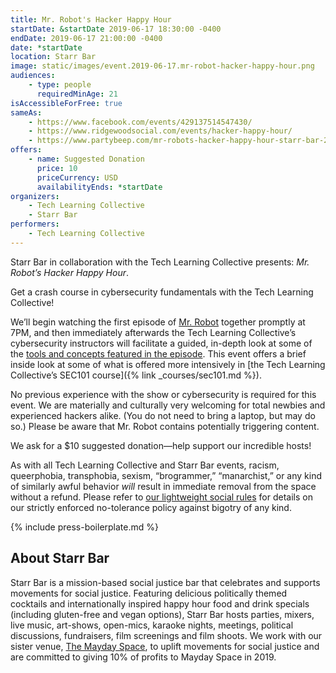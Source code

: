 ```yaml
---
title: Mr. Robot's Hacker Happy Hour
startDate: &startDate 2019-06-17 18:30:00 -0400
endDate: 2019-06-17 21:00:00 -0400
date: *startDate
location: Starr Bar
image: static/images/event.2019-06-17.mr-robot-hacker-happy-hour.png
audiences:
    - type: people
      requiredMinAge: 21
isAccessibleForFree: true
sameAs:
    - https://www.facebook.com/events/429137514547430/
    - https://www.ridgewoodsocial.com/events/hacker-happy-hour/
    - https://www.partybeep.com/mr-robots-hacker-happy-hour-starr-bar-2013401-301058017.html
offers:
    - name: Suggested Donation
      price: 10
      priceCurrency: USD
      availabilityEnds: *startDate
organizers:
    - Tech Learning Collective
    - Starr Bar
performers:
    - Tech Learning Collective
---
```


Starr Bar in collaboration with the Tech Learning Collective presents: *Mr. Robot&rsquo;s Hacker Happy Hour*.

Get a crash course in cybersecurity fundamentals with the Tech Learning Collective!

We&rsquo;ll begin watching the first episode of [Mr. Robot](https://www.themoviedb.org/tv/62560-mr-robot) together promptly at 7PM, and then immediately afterwards the Tech Learning Collective&rsquo;s cybersecurity instructors will facilitate a guided, in-depth look at some of the [tools and concepts featured in the episode](https://github.com/AnarchoTechNYC/meta/wiki/Mr.-Robot%27s-Netflix-%27n%27-Hack). This event offers a brief inside look at some of what is offered more intensively in [the Tech Learning Collective&rsquo;s SEC101 course]({% link _courses/sec101.md %}).

No previous experience with the show or cybersecurity is required for this event. We are materially and culturally very welcoming for total newbies and experienced hackers alike. (You do not need to bring a laptop, but may do so.) Please be aware that Mr. Robot contains potentially triggering content.

We ask for a $10 suggested donation&mdash;help support our incredible hosts!

As with all Tech Learning Collective and Starr Bar events, racism, queerphobia, transphobia, sexism, “brogrammer,” “manarchist,” or any kind of similarly awful behavior *will* result in immediate removal from the space without a refund. Please refer to [our lightweight social rules](https://github.com/AnarchoTechNYC/meta/wiki/Social-rules) for details on our strictly enforced no-tolerance policy against bigotry of any kind.

{% include press-boilerplate.md %}

## About Starr Bar

Starr Bar is a mission-based social justice bar that celebrates and supports movements for social justice. Featuring delicious politically themed cocktails and internationally inspired happy hour food and drink specials (including gluten-free and vegan options), Starr Bar hosts parties, mixers, live music, art-shows, open-mics, karaoke nights, meetings, political discussions, fundraisers, film screenings and film shoots. We work with our sister venue, [The Mayday Space](https://maydayspace.org/), to uplift movements for social justice and are committed to giving 10% of profits to Mayday Space in 2019.
